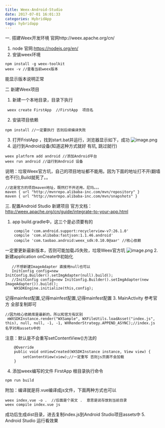 ```yaml
---
title: Weex-Android-Studio
date: 2017-07-01 16:01:33
categories: HybridApp
tags: hybridapp
---
```



一. 搭建Weex开发环境  官网http://weex.apache.org/cn/
1. node
官网:https://nodejs.org/en/
2. 安装weex环境
```
npm install -g weex-toolkit
weex -v //查看当前weex版本
```
能显示版本说明正常

二 新建Weex项目
1. 新建一个本地目录，目录下执行
```
 weex create FirstApp  //FirstApp  项目名
```
2. 安装项目依赖
```
npm install //一定要执行 否则后续编译失败
```
3. 打开FristApp ，找到start.bat并运行，浏览器显示如下，成功
![image.png](http://upload-images.jianshu.io/upload_images/2803682-79e509ac7aa8597f.png?imageMogr2/auto-orient/strip%7CimageView2/2/w/1240)
4. 运行到Android设备(知道这种方式就好 有坑, 跳过就行)
```
weex platform add android //添加Android平台
weex run android //运行到Android 设备
```
说明：垃圾Weex官方坑，自己的项目地址都不能用。因为下面的地址打不开(翻墙也不行),Build就死了。。
```
//这是官方的项目maven地址，既然打不开还用，尼玛。。。
maven { url "http://mvnrepo.alibaba-inc.com/mvn/repository" }
maven { url "http://mvnrepo.alibaba-inc.com/mvn/snapshots" }
```


三. 配置Android Studio 新建项目
官方文档：http://weex.apache.org/cn/guide/integrate-to-your-app.html
1. app build.gradle中，这三个是必须要有的
```
    compile 'com.android.support:recyclerview-v7:26.1.0'
    compile 'com.alibaba:fastjson:1.1.46.android'
    compile 'com.taobao.android:weex_sdk:0.10.0@aar' //核心依赖  
```
一定要更新最新版本，否则可能加载JS失败，垃圾Weex官方坑
![image.png](http://upload-images.jianshu.io/upload_images/2803682-dbd8d44721784346.png?imageMogr2/auto-orient/strip%7CimageView2/2/w/1240)
2. 新建application onCreate中初始化
```
   //不想新建ImageAdapter 直接用null也可以
   InitConfig config=new InitConfig.Builder().setImgAdapter(null).build();
   //InitConfig config=new InitConfig.Builder().setImgAdapter(new ImageAdapter()).build();
    WXSDKEngine.initialize(this,config);
```
记得mainfest配置,记得mainfest配置,记得mainfest配置
3. MainActivity 参考官方 全部复制即可
```
//因为核心依赖库是最新的，所以和官方有区别
 mWXSDKInstance.render("WXSample", WXFileUtils.loadAsset("index.js", this), null, null, -1, -1, WXRenderStrategy.APPEND_ASYNC);//index.js 名字对用assets中的 
```
注意：默认是不会重写setContentView()方法的
```
    @Override
    public void onViewCreated(WXSDKInstance instance, View view) {
        setContentView(view);//一定重写 否则js页面不会加载
    }
```
4. 添加weex编写的文件
FirstApp 根目录执行命令
```
npm run build
```
附加：编译就是将.vue编译成js文件，下面两种方式也可以
```
weex index.vue -o .  //后面是个英文 .  意思是说存放到当前目录
weex compile index.vue js 
```
成功后生成dist目录，进去复制index.js到Android Studio项目assets中
5. Android Studio 运行看效果


